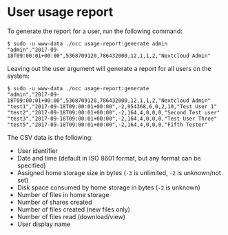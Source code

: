 # User usage report

To generate the report for a user, run the following command:

```
$ sudo -u www-data ./occ usage-report:generate admin
"admin","2017-09-18T09:00:01+00:00",5368709120,786432000,12,1,1,2,"Nextcloud Admin"
```

Leaving out the user argument will generate a report for all users on the system:

```
$ sudo -u www-data ./occ usage-report:generate
"admin","2017-09-18T09:00:01+00:00",5368709120,786432000,12,1,1,2,"Nextcloud Admin"
"test1","2017-09-18T09:00:01+00:00",-2,954368,6,0,2,10,"Test User 1"
"test2","2017-09-18T09:00:01+00:00",-2,164,4,0,0,0,"Second Test user"
"test3","2017-09-18T09:00:01+00:00",-2,164,4,0,0,0,"Test User Three"
"test5","2017-09-18T09:00:01+00:00",-2,164,4,0,0,0,"Fifth Tester"
```

The CSV data is the following:

* User identifier
* Date and time (default in ISO 8601 format, but any format can be specified)
* Assigned home storage size in bytes (`-3` is unlimited, `-2` is unknown/not set)
* Disk space consumed by home storage in bytes (`-2` is unknown)
* Number of files in home storage
* Number of shares created
* Number of files created (new files only)
* Number of files read (download/view)
* User display name

